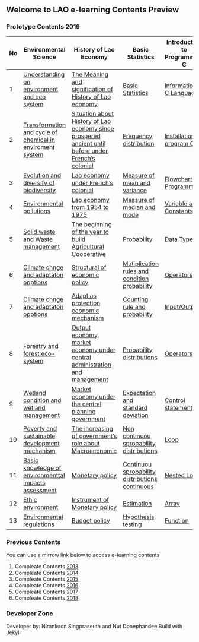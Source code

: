## Welcome to LAO e-learning Contents Preview

### Prototype Contents 2019


No | Environmental Science | History of Lao Economy |  Basic Statistics| Introduction to Programming C | Lao Studies 1
------------ |------------ | ------------- | ------------- | ------------- | -------------
1 |[Understanding on environment and eco system](http:) | [The Meaning and signification of History of Lao economy](http:) | [Basic Statistics](http:) | [Information to C Language](http:) | [Physical Characteristics of Laos](http:)
2 | [Transformation and cycle of chemical in enviroment system](http:) | [Situation about History of Lao economy since prospered ancient until before under French’s colonial](http:) | [Frequency distribution](http://) | [Installation program C](http:)| [Geographical divisions of Laos](http:)
3 | [Evolution and diversify of biodiversity](http:) | [Lao economy under French’s colonial](http:) | [Measure of mean and variance](http:) | [Flowchart In Programming](http:) | [History Ancient period of Laos](http:)
4 | [Environmental pollutions](http:)| [Lao economy from 1954 to 1975](http:) | [Measure of median and mode](http:)| [Variable and Constants](http:) | [History Midle period of Laos](http:)
5 | [Solid waste and Waste management](http:)  | [The beginning of the year to build Agricultural Cooperative](http:)| [Probability](http:) | [Data Type](http:) | [History Modern period of Laos and Presently Laos](http:)
6 |[Climate chnge and adaptaton opptions](http:)  | [Structural of economic policy](http:) | [Mutiplication rules and condition probability](http:) |[Operators](http:) | [Lao population](http:)
7 | [Climate chnge and adaptaton opptions](http:)| [Adapt as protection economic mechanism](http:) | [Counting rule and probability](http:) | [Input/Output](http:)| [Lao local wisdom](http:)
8 | [Forestry and forest eco-system](http:) | [Output economy, market economy under central administration and management](http:) | [Probability distributions](http:) | [Operators](http:) | [Politics and governance of Laos](http:)
9 | [Wetland condition and wetland management](http:) | [Market economy under the central planning government](http:) | [Expectation and standard deviation](http:) | [Control statement](http:)  | [The Background of Lao Economic](http:) 
10 | [Poverty and sustainable development mechanism](http:) | [The increasing of government’s role about Macroeconomic](http:) | [Non continuou sprobability distributions](http:) | [Loop](http:)| [The Development of Lao Economic](http:)
11 | [Basic knowledge of environmenttal impacts assessment](http:) | [Monetary policy](http:)  | [Continuou sprobability distributions continuous](http:) | [Nested Loop](http:) | [Lao Society](http:)
12 | [Ethic environment](http:) | [Instrument of Monetary policy](http:) | [Estimation](http:) | [Array](http:)| [Lao culture](http:)
13 | [Environmental regulations](http:)| [Budget policy](http:) | [Hypothesis testing](http:) | [Function](http:) | [Knowledge of ASEAN](http:)

### Previous Contents

You can use a mirrow link below to access e-learning contents
1. Compleate Contents [2013](http://)
2. Compleate Contents [2014](#)
3. Compleate Contents [2015](#)
4. Compleate Contents [2016](#)
5. Compleate Contents [2017](#)
6. Compleate Contents [2018](#)

### Developer Zone

Developer by: Nirankoon Singpraseuth
and Nut Donephandee
Build with Jekyll
